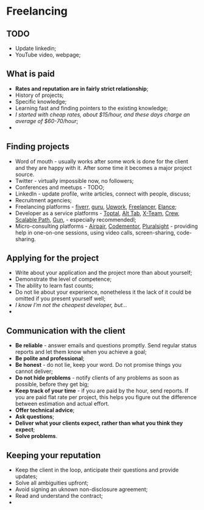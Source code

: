 # Freelancing

## TODO
* Update linkedin;
* YouTube video, webpage;

## What is paid
* **Rates and reputation are in fairly strict relationship**;
* History of projects;
* Specific knowledge;
* Learning fast and finding pointers to the existing knowledge;
* *I started with cheap rates, about $15/hour, and these days charge an average of $60-70/hour*;
* 

## Finding projects
* Word of mouth - usually works after some work is done for the client and they are happy with it. After some time it becomes a major project source.
* Twitter - virtually impossible now, no followers;
* Conferences and meetups - TODO;
* LinkedIn - update profile, write articles, connect with people, discuss;
* Recruitment agencies;
* Freelancing platforms - [fiverr](https://www.fiverr.com/), [guru](https://www.guru.com/), [Upwork](https://www.upwork.com/), [Freelancer](https://www.freelancer.com/), [Elance](https://www.upwork.com/);
* Developer as a service platforms - [Toptal](https://www.toptal.com/), [Alt Tab](), [X-Team](https://x-team.com/), [Crew](), [Scalable Path](https://www.scalablepath.com), [Gun](https://www.gun.io/), []() - especially recommendedl;
* Micro-consulting platforms - [Airpair](https://www.airpair.com/), [Codementor](https://www.codementor.io/), [Pluralsight](https://www.pluralsight.com/) - providing help in one-on-one sessions, using video calls, screen-sharing, code-sharing.

## Applying for the project
* Write about your application and the project more than about yourself;
* Demonstrate the level of competence;
* The ability to learn fast counts;
* Do not lie about your experience, nonetheless it the lack of it could be omitted if you present yourself well;
* *I know I'm not the cheapest developer, but...*
* 

## Communication with the client
* **Be reliable** - answer emails and questions promptly. Send regular status reports and let them know when you achieve a goal;
* **Be polite and professional**;
* **Be honest** - do not lie, keep your word. Do not promise things you cannot deliver;
* **Do not hide problems** - notify clients of any problems as soon as possible, before they get big;
* **Keep track of your time** - if you are paid by the hour, send reports. If you are paid flat rate per project, this helps you figure out the difference between estimation and actual effort.
* **Offer technical advice**;
* **Ask questions**;
* **Deliver what your clients expect, rather than what you think they expect**;
* **Solve problems**.

## Keeping your reputation
* Keep the client in the loop, anticipate their questions and provide updates;
* Solve all ambiguities upfront;
* Avoid signing an uknown non-disclosure agreement;
* Read and understand the contract;
* 
